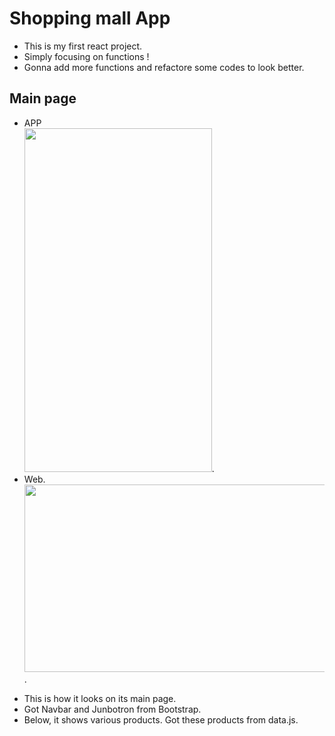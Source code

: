 # Shopping mall App

* This is my first react project.   
* Simply focusing on functions !    
* Gonna add more functions and refactore some codes to look better.   

## Main page

+ APP     
<img src="https://user-images.githubusercontent.com/62753490/116693115-6831a680-a9f8-11eb-9631-eff6e2b767d6.png" width="300" height="550">.    
+ Web.  
<img src="https://user-images.githubusercontent.com/62753490/116694921-d9725900-a9fa-11eb-82c7-50343a01eb07.png" width="500" height="300">.

* This is how it looks on its main page.   
* Got Navbar and Junbotron from Bootstrap.   
* Below, it shows various products. Got these products from data.js.  
